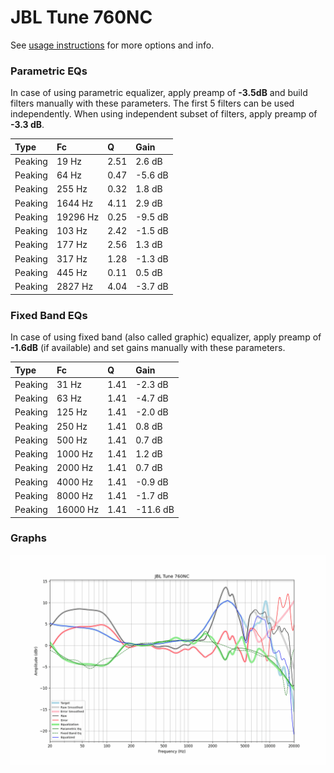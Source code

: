 # JBL Tune 760NC
See [usage instructions](https://github.com/jaakkopasanen/AutoEq#usage) for more options and info.

### Parametric EQs
In case of using parametric equalizer, apply preamp of **-3.5dB** and build filters manually
with these parameters. The first 5 filters can be used independently.
When using independent subset of filters, apply preamp of **-3.3 dB**.

| Type    | Fc       |    Q | Gain    |
|:--------|:---------|:-----|:--------|
| Peaking | 19 Hz    | 2.51 | 2.6 dB  |
| Peaking | 64 Hz    | 0.47 | -5.6 dB |
| Peaking | 255 Hz   | 0.32 | 1.8 dB  |
| Peaking | 1644 Hz  | 4.11 | 2.9 dB  |
| Peaking | 19296 Hz | 0.25 | -9.5 dB |
| Peaking | 103 Hz   | 2.42 | -1.5 dB |
| Peaking | 177 Hz   | 2.56 | 1.3 dB  |
| Peaking | 317 Hz   | 1.28 | -1.3 dB |
| Peaking | 445 Hz   | 0.11 | 0.5 dB  |
| Peaking | 2827 Hz  | 4.04 | -3.7 dB |

### Fixed Band EQs
In case of using fixed band (also called graphic) equalizer, apply preamp of **-1.6dB**
(if available) and set gains manually with these parameters.

| Type    | Fc       |    Q | Gain     |
|:--------|:---------|:-----|:---------|
| Peaking | 31 Hz    | 1.41 | -2.3 dB  |
| Peaking | 63 Hz    | 1.41 | -4.7 dB  |
| Peaking | 125 Hz   | 1.41 | -2.0 dB  |
| Peaking | 250 Hz   | 1.41 | 0.8 dB   |
| Peaking | 500 Hz   | 1.41 | 0.7 dB   |
| Peaking | 1000 Hz  | 1.41 | 1.2 dB   |
| Peaking | 2000 Hz  | 1.41 | 0.7 dB   |
| Peaking | 4000 Hz  | 1.41 | -0.9 dB  |
| Peaking | 8000 Hz  | 1.41 | -1.7 dB  |
| Peaking | 16000 Hz | 1.41 | -11.6 dB |

### Graphs
![](./JBL%20Tune%20760NC.png)